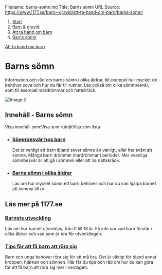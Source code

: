 Filename: barns-somn.md
Title: Barns sömn
URL Source: https://www.1177.se/barn--gravid/att-ta-hand-om-barn/barns-somn/

1.  [Start](https://www.1177.se/)
2.  [Barn & gravid](https://www.1177.se/barn--gravid/)
3.  [Att ta hand om barn](https://www.1177.se/barn--gravid/att-ta-hand-om-barn/)
4.  [Barns sömn](https://www.1177.se/barn--gravid/att-ta-hand-om-barn/barns-somn/)

[Att ta hand om barn](https://www.1177.se/barn--gravid/att-ta-hand-om-barn/)

Barns sömn
==========

Information och råd om barns sömn i olika åldrar, till exempel hur mycket de behöver sova och hur du får till rutiner. Läs också om olika sömnbesvär, som till exempel mardrömmar och nattskräck.

![Image 2](https://www.1177.se/globalassets/1177/nationell/media/fotografier/barn-och-gravid/att-ta-hand-om-barn/somn/barn-sover1.jpg?saved=2021-05-27+02:18)

Innehåll - Barns sömn
---------------------

Visa innehåll som:Visa som rutnätVisa som lista

*   ### [Sömnbesvär hos barn](https://www.1177.se/barn--gravid/att-ta-hand-om-barn/barns-somn/somnbesvar-hos-barn/)
    
    Det är vanligt att barn ibland sover sämre än vanligt, eller har svårt att somna. Många barn drömmer mardrömmar i perioder. Mer ovanliga sömnbesvär är att gå i sömnen eller att ha nattskräck.
    
*   ### [Barns sömn i olika åldrar](https://www.1177.se/barn--gravid/att-ta-hand-om-barn/barns-somn/barns-somn-i-olika-aldrar/)
    
    Läs om hur mycket sömn ett barn behöver och hur du kan hjälpa barnet att komma till ro.
    

Läs mer på 1177.se
------------------

### [Barnets utveckling](https://www.1177.se/barn--gravid/sa-vaxer-och-utvecklas-barn/barnets-utveckling/)

Läs om hur barnet utvecklas, från 0 till 18 år. Få info om vad barn förstår i olika åldrar och vad som är bra för utvecklingen.

### [Tips för att få barn att röra sig](https://www.1177.se/liv--halsa/fysisk-aktivitet-och-traning/tips-for-att-fa-ditt-barn-att-rora-sig/)

Barn och unga behöver röra sig för att må bra. Det är viktigt för bland annat kroppen, hjärnan och sömnen. Här får du tips och råd om hur du kan göra för att få barn att röra sig mer i vardagen.
